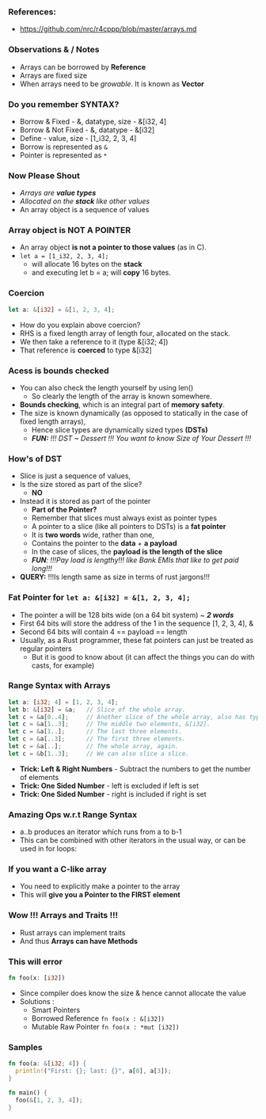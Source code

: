 ### References:
- https://github.com/nrc/r4cppp/blob/master/arrays.md


### Observations & / Notes
- Arrays can be borrowed by **Reference**
- Arrays are fixed size
- When arrays need to be _growable_. It is known as **Vector**

### Do you remember **SYNTAX**?
- Borrow & Fixed - &, datatype, size - &[i32, 4]
- Borrow & Not Fixed - &, datatype - &[i32]
- Define - value, size - [1_i32, 2, 3, 4]
- Borrow is represented as `&`
- Pointer is represented as `*`

### Now Please Shout
- _Arrays are **value types**_
- _Allocated on the **stack** like other values_
- An array object is a sequence of values

### Array object is NOT A POINTER
- An array object **is not a pointer to those values** (as in C).
- `let a = [1_i32, 2, 3, 4];`
  - will allocate 16 bytes on the **stack** 
  - and executing let b = a; will **copy** 16 bytes. 

### Coercion
```rust
let a: &[i32] = &[1, 2, 3, 4];
```
- How do you explain above coercion?
- RHS is a fixed length array of length four, allocated on the stack.
- We then take a reference to it (type &[i32; 4])
- That reference is **coerced** to type &[i32]

### Acess is bounds checked
- You can also check the length yourself by using len()
  - So clearly the length of the array is known somewhere. 
- **Bounds checking**, which is an integral part of **memory safety**. 
- The size is known dynamically (as opposed to statically in the case of fixed length arrays),
  - Hence slice types are dynamically sized types **(DSTs)**
  - _**FUN:** !!! DST ~ Dessert !!! You want to know Size of Your Dessert !!!_

### How's of DST
- Slice is just a sequence of values,
- Is the size stored as part of the slice?
  - **NO**
- Instead it is stored as part of the pointer
  - **Part of the Pointer?**
  - Remember that slices must always exist as pointer types
  - A pointer to a slice (like all pointers to DSTs) is a **fat pointer**
  - It is **two words** wide, rather than one, 
  - Contains the pointer to the **data** + **a payload**
  - In the case of slices, the **payload is the length of the slice**
  - _**FUN**: !!!Pay load is lengthy!!! like Bank EMIs that like to get paid long!!!_
- **QUERY:** !!!Is length same as size in terms of rust jargons!!!

### Fat Pointer for `let a: &[i32] = &[1, 2, 3, 4];`
- The pointer a will be 128 bits wide (on a 64 bit system) ~ _**2 words**_
- First 64 bits will store the address of the 1 in the sequence [1, 2, 3, 4], &
- Second 64 bits will contain 4 == payload == length
- Usually, as a Rust programmer, these fat pointers can just be treated as regular pointers
  - But it is good to know about (it can affect the things you can do with casts, for example)

### Range Syntax with Arrays
```rust
let a: [i32; 4] = [1, 2, 3, 4];
let b: &[i32] = &a;   // Slice of the whole array.
let c = &a[0..4];     // Another slice of the whole array, also has type &[i32].
let c = &a[1..3];     // The middle two elements, &[i32].
let c = &a[1..];      // The last three elements.
let c = &a[..3];      // The first three elements.
let c = &a[..];       // The whole array, again.
let c = &b[1..3];     // We can also slice a slice.
```
- **Trick: Left & Right Numbers** - Subtract the numbers to get the number of elements
- **Trick: One Sided Number** - left is excluded if left is set
- **Trick: One Sided Number** - right is included if right is set

### Amazing Ops w.r.t Range Syntax
- a..b produces an iterator which runs from a to b-1
- This can be combined with other iterators in the usual way, or can be used in for loops:

### If you want a C-like array
- You need to explicitly make a pointer to the array
- This will **give you a Pointer to the FIRST element**

### Wow !!! Arrays and Traits !!!
- Rust arrays can implement traits
- And thus **Arrays can have Methods**

### This will error
```rust
fn foo(x: [i32])
```

- Since compiler does know the size & hence cannot allocate the value
- Solutions :
  - Smart Pointers
  - Borrowed Reference `fn foo(x : &[i32])`
  - Mutable Raw Pointer `fn foo(x : *mut [i32])`

### Samples
```rust
fn foo(a: &[i32; 4]) {
  println!("First: {}; last: {}", a[0], a[3]);
}

fn main() {
  foo(&[1, 2, 3, 4]);
}
```

